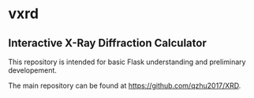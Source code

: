 # vxrd
## Interactive X-Ray Diffraction Calculator

This repository is intended for basic Flask understanding and preliminary developement.

The main repository can be found at https://github.com/qzhu2017/XRD.
